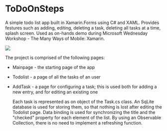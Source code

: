 # ToDoOnSteps

A simple todo list app built in Xamarin.Forms using C# and XAML. Provides festures such as adding, editing, deleting a task, deleting all tasks at a time, splash screen. Used as on-hands demo during Microsoft Wednesday Workshop - The Many Ways of Mobile: Xamarin.

![](https://github.com/cristysandu/ToDoOnSteps/blob/master/Images/Demo.PNG)


The project is comprised of the following pages:
* Mainpage - the starting page of the app 
* Todolist - a page of all the tasks of an user
* AddTask - a page for configuring a task; this is used both for adding a new entry, and for editing an existing one
  
  Each task is represented as on object of the Task.cs class. An SqLite database is used for storing them, so that nothing is lost after editing the Todolist page. Data binding is used for synchronizing the title and the "checked" property for each element of the list. By using an Observable Collection, there is no need to implement a refreshing function.
